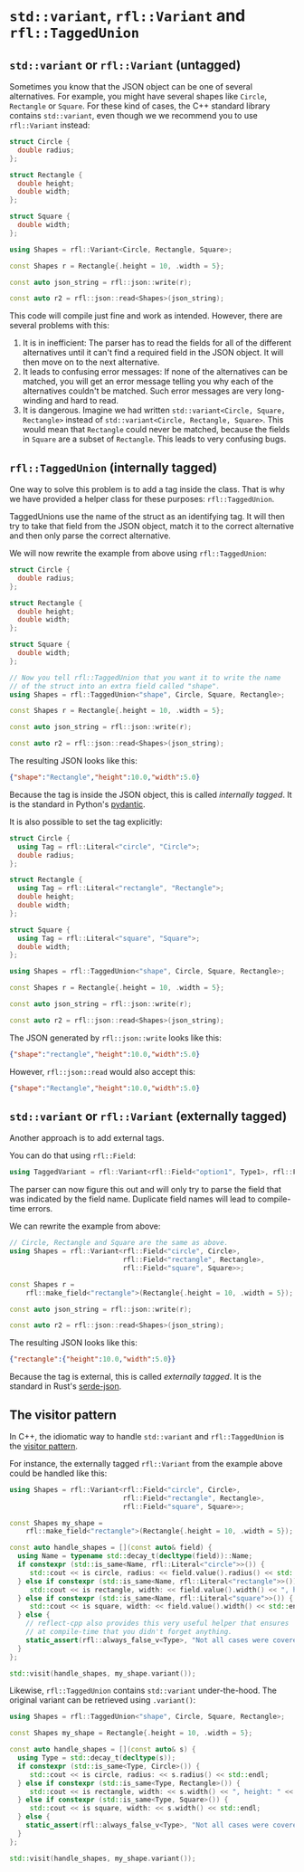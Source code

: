 # `std::variant`, `rfl::Variant` and `rfl::TaggedUnion`

## `std::variant` or `rfl::Variant` (untagged)

Sometimes you know that the JSON object can be one of several alternatives. For example,
you might have several shapes like `Circle`, `Rectangle` or `Square`. For these kind of 
cases, the C++ standard library contains `std::variant`, even though we we recommend you to use `rfl::Variant` instead:

```cpp
struct Circle {
  double radius;
};

struct Rectangle {
  double height;
  double width;
};

struct Square {
  double width;
};

using Shapes = rfl::Variant<Circle, Rectangle, Square>;

const Shapes r = Rectangle{.height = 10, .width = 5};

const auto json_string = rfl::json::write(r);

const auto r2 = rfl::json::read<Shapes>(json_string);
```

This code will compile just fine and work as intended. However, there are
several problems with this:

1) It is in inefficient: The parser has to read the fields for all of the different alternatives until it can't find a required field in the JSON object. It will then move on to the next alternative.
2) It leads to confusing error messages: If none of the alternatives can be matched, you will get an error message telling you why each of the alternatives couldn't be matched. Such error messages are very long-winding and hard to read.
3) It is dangerous. Imagine we had written `std::variant<Circle, Square, Rectangle>` instead of `std::variant<Circle, Rectangle, Square>`. This would mean that `Rectangle` could never be matched, because the fields in `Square` are a subset of `Rectangle`. This leads to very confusing bugs.

## `rfl::TaggedUnion` (internally tagged)

One way to solve this problem is to add a tag inside the class. That is why we have provided a helper class for these purposes: `rfl::TaggedUnion`.

TaggedUnions use the name of the struct as an identifying tag. It will then try to take that field from the JSON object, match it to the correct alternative and then only parse the correct alternative.

We will now rewrite the example from above using `rfl::TaggedUnion`:

```cpp
struct Circle {
  double radius;
};

struct Rectangle {
  double height;
  double width;
};

struct Square {
  double width;
};

// Now you tell rfl::TaggedUnion that you want it to write the name
// of the struct into an extra field called "shape".
using Shapes = rfl::TaggedUnion<"shape", Circle, Square, Rectangle>;

const Shapes r = Rectangle{.height = 10, .width = 5};

const auto json_string = rfl::json::write(r);

const auto r2 = rfl::json::read<Shapes>(json_string);
```

The resulting JSON looks like this:
```json
{"shape":"Rectangle","height":10.0,"width":5.0}
```

Because the tag is inside the JSON object, this is called *internally tagged*. 
It is the standard in Python's [pydantic](https://docs.pydantic.dev/latest/api/standard_library_types/#union).

It is also possible to set the tag explicitly:

```cpp
struct Circle {
  using Tag = rfl::Literal<"circle", "Circle">;
  double radius;
};

struct Rectangle {
  using Tag = rfl::Literal<"rectangle", "Rectangle">;
  double height;
  double width;
};

struct Square {
  using Tag = rfl::Literal<"square", "Square">;
  double width;
};

using Shapes = rfl::TaggedUnion<"shape", Circle, Square, Rectangle>;

const Shapes r = Rectangle{.height = 10, .width = 5};

const auto json_string = rfl::json::write(r);

const auto r2 = rfl::json::read<Shapes>(json_string);
```

The JSON generated by `rfl::json::write` looks like this:

```json
{"shape":"rectangle","height":10.0,"width":5.0}
```

However, `rfl::json::read` would also accept this:

```json
{"shape":"Rectangle","height":10.0,"width":5.0}
```

## `std::variant` or `rfl::Variant` (externally tagged)

Another approach is to add external tags. 

You can do that using `rfl::Field`:

```cpp
using TaggedVariant = rfl::Variant<rfl::Field<"option1", Type1>, rfl::Field<"option2", Type2>, ...>;
```

The parser can now figure this out and will only try to parse the field that was indicated by the field name.
Duplicate field names will lead to compile-time errors.

We can rewrite the example from above:

```cpp
// Circle, Rectangle and Square are the same as above.
using Shapes = rfl::Variant<rfl::Field<"circle", Circle>,
                            rfl::Field<"rectangle", Rectangle>,
                            rfl::Field<"square", Square>>;

const Shapes r =
    rfl::make_field<"rectangle">(Rectangle{.height = 10, .width = 5});

const auto json_string = rfl::json::write(r);

const auto r2 = rfl::json::read<Shapes>(json_string);
```

The resulting JSON looks like this:
```json
{"rectangle":{"height":10.0,"width":5.0}}
```

Because the tag is external, this is called *externally tagged*. It is the standard in Rust's [serde-json](https://serde.rs/enum-representations.html).


## The visitor pattern

In C++, the idiomatic way to handle `std::variant` and `rfl::TaggedUnion` is the [visitor pattern](https://en.cppreference.com/w/cpp/utility/variant/visit).

For instance, the externally tagged `rfl::Variant` from the example above could be handled like this:

```cpp
using Shapes = rfl::Variant<rfl::Field<"circle", Circle>,
                            rfl::Field<"rectangle", Rectangle>,
                            rfl::Field<"square", Square>>;

const Shapes my_shape =
    rfl::make_field<"rectangle">(Rectangle{.height = 10, .width = 5});

const auto handle_shapes = [](const auto& field) {
  using Name = typename std::decay_t(decltype(field))::Name;
  if constexpr (std::is_same<Name, rfl::Literal<"circle">>()) {
     std::cout << is circle, radius: << field.value().radius() << std::endl;
  } else if constexpr (std::is_same<Name, rfl::Literal<"rectangle">>()) {
     std::cout << is rectangle, width: << field.value().width() << ", height: " << field.value().height() << std::endl;
  } else if constexpr (std::is_same<Name, rfl::Literal<"square">>()) {
     std::cout << is square, width: << field.value().width() << std::endl;
  } else {
    // reflect-cpp also provides this very useful helper that ensures
    // at compile-time that you didn't forget anything.
    static_assert(rfl::always_false_v<Type>, "Not all cases were covered.");
  }
};

std::visit(handle_shapes, my_shape.variant());
```

Likewise, `rfl::TaggedUnion` contains `std::variant` under-the-hood. The original variant can be
retrieved using `.variant()`:

```cpp
using Shapes = rfl::TaggedUnion<"shape", Circle, Square, Rectangle>;

const Shapes my_shape = Rectangle{.height = 10, .width = 5};

const auto handle_shapes = [](const auto& s) {
  using Type = std::decay_t(decltype(s));
  if constexpr (std::is_same<Type, Circle>()) {
     std::cout << is circle, radius: << s.radius() << std::endl;
  } else if constexpr (std::is_same<Type, Rectangle>()) {
     std::cout << is rectangle, width: << s.width() << ", height: " << s.height() << std::endl;
  } else if constexpr (std::is_same<Type, Square>()) {
     std::cout << is square, width: << s.width() << std::endl;
  } else {
    static_assert(rfl::always_false_v<Type>, "Not all cases were covered.");
  }
};

std::visit(handle_shapes, my_shape.variant());
```


